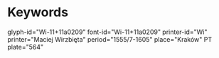 # Keywords
glyph-id="Wi-11+11a0209"
font-id="Wi-11+11a0209"
printer-id="Wi"
printer="Maciej Wirzbięta"
period="1555/7-1605"
place="Kraków"
PT plate="564"
